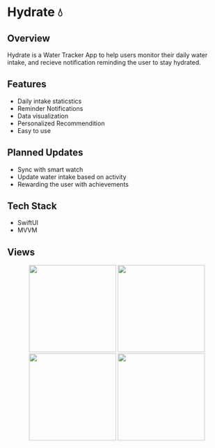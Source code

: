 # Hydrate 💧


## Overview
Hydrate is a Water Tracker App to help users monitor their daily water intake, and recieve notification reminding the user to stay hydrated.

## Features
- Daily intake staticstics
- Reminder Notifications
- Data visualization
- Personalized Recommendition
- Easy to use

## Planned Updates
- Sync with smart watch
- Update water intake based on activity
- Rewarding the user with achievements

## Tech Stack 
- SwiftUI
- MVVM 

## Views

  <p align = "center">
<img src = "https://github.com/user-attachments/assets/cac2befb-b746-4e5b-809e-5b20d1c2ebe0" width ="200"/>
<img src = "Screenshot 1446-05-02 at 3 20 58 PM" src="https://github.com/user-attachments/assets/7a48585d-968e-4eec-980b-62d054f1e12b" width ="200"/>
<img src = "https://github.com/user-attachments/assets/a8d07d9c-d493-4c65-9f3c-ed9aba733c37" width ="200"/>
<img src = "https://github.com/user-attachments/assets/a031eef2-fb58-43ad-8aff-c7d910b30af4" width ="200"/>
</p>
